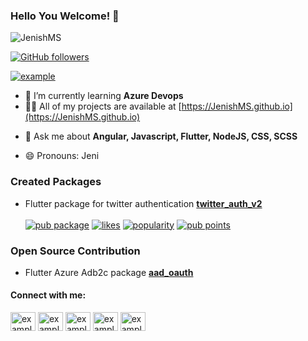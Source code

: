 ### Hello You Welcome! 👋

<img src="https://komarev.com/ghpvc/?username=JenishMS&label=Profile%20views&color=orange&style=flat" alt="JenishMS"/>

[![GitHub followers](https://img.shields.io/github/followers/Naereen.svg?style=social&label=Follow&maxAge=2592000)](https://github.com/JenishMS?tab=followers)
<!-- ![JenishMS's Stats](https://github-readme-stats.vercel.app/api/top-langs/?username=JenishMS&theme=orange-green) -->

<!-- <a href="https://github.com/anuraghazra/github-readme-stats/actions">
  <img alt="Tests Passing" src="https://github.com/anuraghazra/github-readme-stats/workflows/Test/badge.svg" />
</a> -->

<p align="left"> <a href="https://twitter.com/JeniAbi7" target="blank"><img src="https://img.shields.io/twitter/follow/JeniAbi7?logo=twitter&style=for-the-badge" alt="example" /></a> </p>

<!-- **JenishMS/JenishMS** is a ✨ _special_ ✨ repository because its `README.md` (this file) appears on your GitHub profile. -->

<!-- - 🔭 I’m currently working on ... -->
- 🌱 I’m currently learning **Azure Devops**
- 👨‍💻 All of my projects are available at [https://JenishMS.github.io](https://JenishMS.github.io)
<!-- - 👯 I’m looking to collaborate on ... -->
<!-- - 🤔 I’m looking for help with ... -->
- 💬 Ask me about **Angular, Javascript, Flutter, NodeJS, CSS, SCSS**
<!-- - 📫 How to reach me:  -->
- 😄 Pronouns: Jeni
<!-- - ⚡ Fun fact: ... -->
### Created Packages
  - Flutter package for twitter authentication **[twitter_auth_v2](https://pub.dev/packages/twitter_auth_v2)** </br></br>
    [![pub package](https://img.shields.io/pub/v/twitter_auth_v2.svg)](https://pub.dev/packages/twitter_auth_v2) 
    [![likes](https://img.shields.io/pub/likes/twitter_auth_v2?logo=dart)](https://pub.dev/packages/twitter_auth_v2/score) 
    [![popularity](https://img.shields.io/pub/popularity/twitter_auth_v2?logo=dart)](https://pub.dev/packages/twitter_auth_v2/score) 
    [![pub points](https://img.shields.io/pub/points/twitter_auth_v2?logo=dart)](https://pub.dev/packages/twitter_auth_v2/score)
    
### Open Source Contribution
  - Flutter Azure Adb2c package **[aad_oauth](https://github.com/Earlybyte/aad_oauth)**

<h4 align="left">Connect with me:</h4>
<p align="left">
<a href="https://twitter.com/StupidCoder" target="blank"><img align="center" src="https://raw.githubusercontent.com/rahuldkjain/github-profile-readme-generator/master/src/images/icons/Social/twitter.svg" alt="example" height="30" width="40" /></a>
<a href="https://linkedin.com/in/jenishms" target="blank"><img align="center" src="https://raw.githubusercontent.com/rahuldkjain/github-profile-readme-generator/master/src/images/icons/Social/linked-in-alt.svg" alt="example" height="30" width="40" /></a>
<a href="https://stackoverflow.com/users/14611309/jenish-ms" target="blank"><img align="center" src="https://raw.githubusercontent.com/rahuldkjain/github-profile-readme-generator/master/src/images/icons/Social/stack-overflow.svg" alt="example" height="30" width="40" /></a>
<a href="https://fb.com/jeni.abi.39" target="blank"><img align="center" src="https://raw.githubusercontent.com/rahuldkjain/github-profile-readme-generator/master/src/images/icons/Social/facebook.svg" alt="example" height="30" width="40" /></a>
<a href="https://instagram.com/jeni__abi" target="blank"><img align="center" src="https://raw.githubusercontent.com/rahuldkjain/github-profile-readme-generator/master/src/images/icons/Social/instagram.svg" alt="example" height="30" width="40" /></a>
</p>





